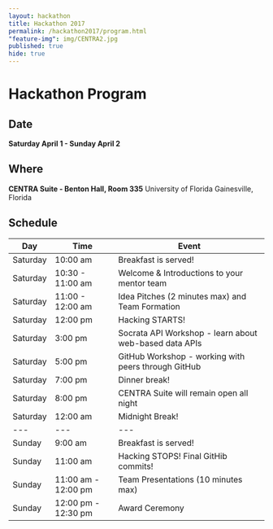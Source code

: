 ```yaml
---
layout: hackathon
title: Hackathon 2017
permalink: /hackathon2017/program.html
"feature-img": img/CENTRA2.jpg
published: true
hide: true
---
```


# Hackathon Program

## Date

**Saturday April 1 - Sunday April 2**

## Where

**CENTRA Suite - Benton Hall, Room 335**<map adjacent>
University of Florida
Gainesville, Florida

## Schedule
| Day | Time | Event |
|---|---|---|
| Saturday | 10:00 am | Breakfast is served! |
| Saturday | 10:30 - 11:00 am | Welcome & Introductions to your mentor team |
| Saturday | 11:00 - 12:00 am | Idea Pitches (2 minutes max) and Team Formation |
| Saturday | 12:00 pm | Hacking STARTS! |
| Saturday | 3:00 pm | Socrata API Workshop - learn about web-based data APIs |
| Saturday | 5:00 pm | GitHub Workshop - working with peers through GitHub |
| Saturday | 7:00 pm | Dinner break! |
| Saturday | 8:00 pm | CENTRA Suite will remain open all night |
| Saturday | 12:00 am | Midnight Break! |
|---|---|---|
| Sunday | 9:00 am | Breakfast is served! |
| Sunday | 11:00 am | Hacking STOPS! Final GitHib commits! |
| Sunday | 11:00 am - 12:00 pm | Team Presentations (10 minutes max) |
| Sunday | 12:00 pm - 12:30 pm | Award Ceremony |
